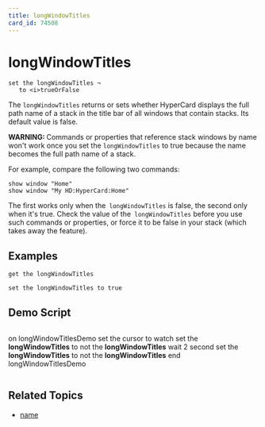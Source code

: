 ```yaml
---
title: longWindowTitles
card_id: 74508
---
```


# longWindowTitles

```
set the longWindowTitles ¬
   to <i>trueOrFalse
```

</i>

The `longWindowTitles` returns or sets whether HyperCard displays the full path name of a stack in the title bar of all windows that contain stacks. Its default value is false.

<b>WARNING: </b>Commands or properties that reference stack windows by name won't work once you set the `longWindowTitles` to true because the name becomes the full path name of a stack. 

For example, compare the following two commands:

```
show window "Home"
show window "My HD:HyperCard:Home"
```

The first works only when the` longWindowTitles` is false, the second only when it's true. Check the value of the` longWindowTitles` before you use such commands or properties, or force it to be false in your stack (which takes away the feature). 


## Examples

```
get the longWindowTitles

set the longWindowTitles to true
```

## Demo Script

```
```
on longWindowTitlesDemo
 set the cursor to watch
 set the <b>longWindowTitles</b> to not the <b>longWindowTitles</b>
 wait 2 second
 set the <b>longWindowTitles</b> to not the <b>longWindowTitles</b>
end longWindowTitlesDemo
```
```

## Related Topics

* [name](/HyperTalkReference/properties/name)
